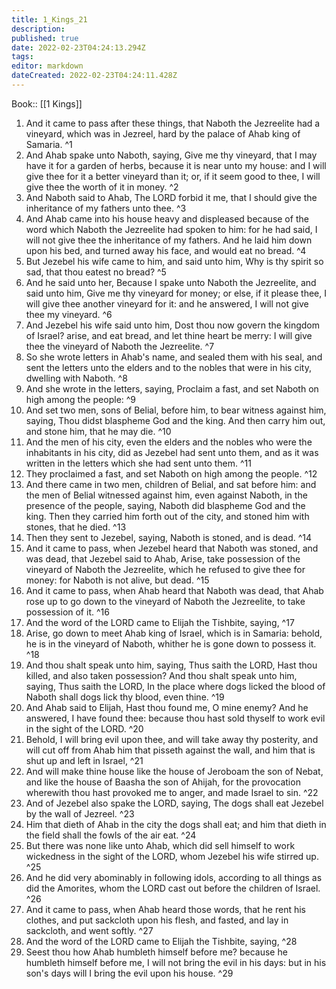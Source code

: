 ```yaml
---
title: 1_Kings_21
description: 
published: true
date: 2022-02-23T04:24:13.294Z
tags: 
editor: markdown
dateCreated: 2022-02-23T04:24:11.428Z
---
```


 Book:: [[1 Kings]]
 1. And it came to pass after these things, that Naboth the Jezreelite had a vineyard, which was in Jezreel, hard by the palace of Ahab king of Samaria. ^1
 2. And Ahab spake unto Naboth, saying, Give me thy vineyard, that I may have it for a garden of herbs, because it is near unto my house: and I will give thee for it a better vineyard than it; or, if it seem good to thee, I will give thee the worth of it in money. ^2
 3. And Naboth said to Ahab, The LORD forbid it me, that I should give the inheritance of my fathers unto thee. ^3
 4. And Ahab came into his house heavy and displeased because of the word which Naboth the Jezreelite had spoken to him: for he had said, I will not give thee the inheritance of my fathers. And he laid him down upon his bed, and turned away his face, and would eat no bread. ^4
 5. But Jezebel his wife came to him, and said unto him, Why is thy spirit so sad, that thou eatest no bread? ^5
 6. And he said unto her, Because I spake unto Naboth the Jezreelite, and said unto him, Give me thy vineyard for money; or else, if it please thee, I will give thee another vineyard for it: and he answered, I will not give thee my vineyard. ^6
 7. And Jezebel his wife said unto him, Dost thou now govern the kingdom of Israel? arise, and eat bread, and let thine heart be merry: I will give thee the vineyard of Naboth the Jezreelite. ^7
 8. So she wrote letters in Ahab's name, and sealed them with his seal, and sent the letters unto the elders and to the nobles that were in his city, dwelling with Naboth. ^8
 9. And she wrote in the letters, saying, Proclaim a fast, and set Naboth on high among the people: ^9
 10. And set two men, sons of Belial, before him, to bear witness against him, saying, Thou didst blaspheme God and the king. And then carry him out, and stone him, that he may die. ^10
 11. And the men of his city, even the elders and the nobles who were the inhabitants in his city, did as Jezebel had sent unto them, and as it was written in the letters which she had sent unto them. ^11
 12. They proclaimed a fast, and set Naboth on high among the people. ^12
 13. And there came in two men, children of Belial, and sat before him: and the men of Belial witnessed against him, even against Naboth, in the presence of the people, saying, Naboth did blaspheme God and the king. Then they carried him forth out of the city, and stoned him with stones, that he died. ^13
 14. Then they sent to Jezebel, saying, Naboth is stoned, and is dead. ^14
 15. And it came to pass, when Jezebel heard that Naboth was stoned, and was dead, that Jezebel said to Ahab, Arise, take possession of the vineyard of Naboth the Jezreelite, which he refused to give thee for money: for Naboth is not alive, but dead. ^15
 16. And it came to pass, when Ahab heard that Naboth was dead, that Ahab rose up to go down to the vineyard of Naboth the Jezreelite, to take possession of it. ^16
 17. And the word of the LORD came to Elijah the Tishbite, saying, ^17
 18. Arise, go down to meet Ahab king of Israel, which is in Samaria: behold, he is in the vineyard of Naboth, whither he is gone down to possess it. ^18
 19. And thou shalt speak unto him, saying, Thus saith the LORD, Hast thou killed, and also taken possession? And thou shalt speak unto him, saying, Thus saith the LORD, In the place where dogs licked the blood of Naboth shall dogs lick thy blood, even thine. ^19
 20. And Ahab said to Elijah, Hast thou found me, O mine enemy? And he answered, I have found thee: because thou hast sold thyself to work evil in the sight of the LORD. ^20
 21. Behold, I will bring evil upon thee, and will take away thy posterity, and will cut off from Ahab him that pisseth against the wall, and him that is shut up and left in Israel, ^21
 22. And will make thine house like the house of Jeroboam the son of Nebat, and like the house of Baasha the son of Ahijah, for the provocation wherewith thou hast provoked me to anger, and made Israel to sin. ^22
 23. And of Jezebel also spake the LORD, saying, The dogs shall eat Jezebel by the wall of Jezreel. ^23
 24. Him that dieth of Ahab in the city the dogs shall eat; and him that dieth in the field shall the fowls of the air eat. ^24
 25. But there was none like unto Ahab, which did sell himself to work wickedness in the sight of the LORD, whom Jezebel his wife stirred up. ^25
 26. And he did very abominably in following idols, according to all things as did the Amorites, whom the LORD cast out before the children of Israel. ^26
 27. And it came to pass, when Ahab heard those words, that he rent his clothes, and put sackcloth upon his flesh, and fasted, and lay in sackcloth, and went softly. ^27
 28. And the word of the LORD came to Elijah the Tishbite, saying, ^28
 29. Seest thou how Ahab humbleth himself before me? because he humbleth himself before me, I will not bring the evil in his days: but in his son's days will I bring the evil upon his house. ^29
